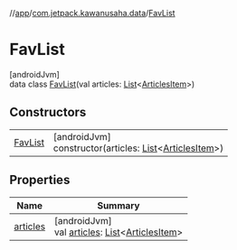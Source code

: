//[app](../../../index.md)/[com.jetpack.kawanusaha.data](../index.md)/[FavList](index.md)

# FavList

[androidJvm]\
data class [FavList](index.md)(val articles: [List](https://kotlinlang.org/api/latest/jvm/stdlib/kotlin.collections/-list/index.html)&lt;[ArticlesItem](../-articles-item/index.md)&gt;)

## Constructors

| | |
|---|---|
| [FavList](-fav-list.md) | [androidJvm]<br>constructor(articles: [List](https://kotlinlang.org/api/latest/jvm/stdlib/kotlin.collections/-list/index.html)&lt;[ArticlesItem](../-articles-item/index.md)&gt;) |

## Properties

| Name | Summary |
|---|---|
| [articles](articles.md) | [androidJvm]<br>val [articles](articles.md): [List](https://kotlinlang.org/api/latest/jvm/stdlib/kotlin.collections/-list/index.html)&lt;[ArticlesItem](../-articles-item/index.md)&gt; |
